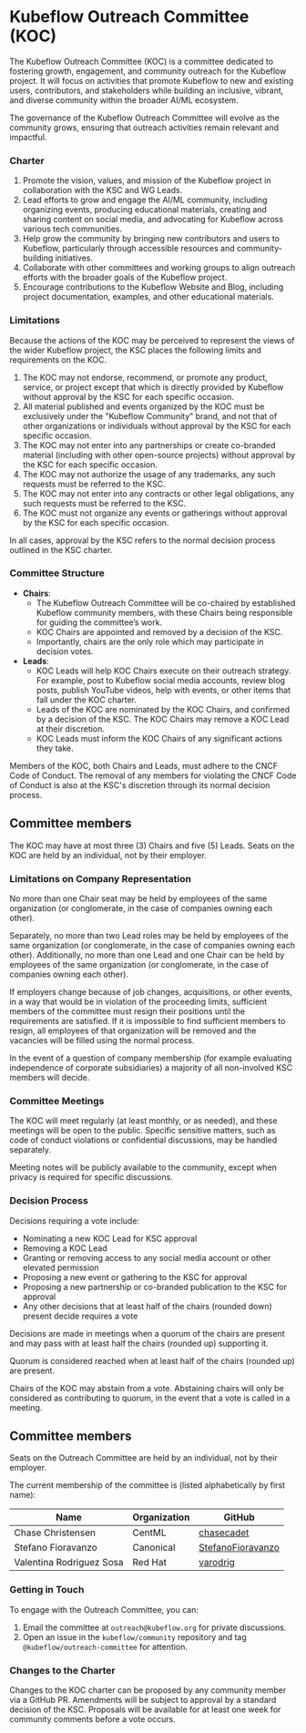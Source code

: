 # Kubeflow Outreach Committee (KOC)

The Kubeflow Outreach Committee (KOC) is a committee dedicated to fostering growth, engagement, and community outreach for the Kubeflow project. It will focus on activities that promote Kubeflow to new and existing users, contributors, and stakeholders while building an inclusive, vibrant, and diverse community within the broader AI/ML ecosystem.

The governance of the Kubeflow Outreach Committee will evolve as the community grows, ensuring that outreach activities remain relevant and impactful.

### Charter

1. Promote the vision, values, and mission of the Kubeflow project in collaboration with the KSC and WG Leads.
2. Lead efforts to grow and engage the AI/ML community, including organizing events, producing educational materials, creating and sharing content on social media, and advocating for Kubeflow across various tech communities.
3. Help grow the community by bringing new contributors and users to Kubeflow, particularly through accessible resources and community-building initiatives.
4. Collaborate with other committees and working groups to align outreach efforts with the broader goals of the Kubeflow project.
5. Encourage contributions to the Kubeflow Website and Blog, including project documentation, examples, and other educational materials.

### Limitations

Because the actions of the KOC may be perceived to represent the views of the wider Kubeflow project, the KSC places the following limits and requirements on the KOC.

1. The KOC may not endorse, recommend, or promote any product, service, or project except that which is directly provided by Kubeflow without approval by the KSC for each specific occasion.
2. All material published and events organized by the KOC must be exclusively under the "Kubeflow Community" brand, and not that of other organizations or individuals without approval by the KSC for each specific occasion.
3. The KOC may not enter into any partnerships or create co-branded material (including with other open-source projects) without approval by the KSC for each specific occasion.
4. The KOC may not authorize the usage of any trademarks, any such requests must be referred to the KSC.
5. The KOC may not enter into any contracts or other legal obligations, any such requests must be referred to the KSC.
6. The KOC must not organize any events or gatherings without approval by the KSC for each specific occasion.

In all cases, approval by the KSC refers to the normal decision process outlined in the KSC charter. 
### Committee Structure

- **Chairs**: 
    - The Kubeflow Outreach Committee will be co-chaired by established Kubeflow community members, with these Chairs being responsible for guiding the committee’s work.
    - KOC Chairs are appointed and removed by a decision of the KSC.
    - Importantly, chairs are the only role which may participate in decision votes.
- **Leads**: 
    - KOC Leads will help KOC Chairs execute on their outreach strategy. For example, post to Kubeflow social media accounts, review blog posts, publish YouTube videos, help with events, or other items that fall under the KOC charter. 
    - Leads of the KOC are nominated by the KOC Chairs, and confirmed by a decision of the KSC. The KOC Chairs may remove a KOC Lead at their discretion. 
    - KOC Leads must inform the KOC Chairs of any significant actions they take.

Members of the KOC, both Chairs and Leads, must adhere to the CNCF Code of Conduct. The removal of any members for violating the CNCF Code of Conduct is also at the KSC's discretion through its normal decision process. 

## Committee members

The KOC may have at most three (3) Chairs and five (5) Leads. Seats on the KOC are held by an individual, not by their employer.

### Limitations on Company Representation
No more than one Chair seat may be held by employees of the same organization (or conglomerate, in the case of companies owning each other). 

Separately, no more than two Lead roles may be held by employees of the same organization (or conglomerate, in the case of companies owning each other). Additionally, no more than one Lead and one Chair can be held by employees of the same organization (or conglomerate, in the case of companies owning each other). 

If employers change because of job changes, acquisitions, or other events, in a way that would be in violation of the proceeding limits, sufficient members of the committee must resign their positions until the requirements are satisfied. If it is impossible to find sufficient members to resign, all employees of that organization will be removed and the vacancies will be filled using the normal process.

In the event of a question of company membership (for example evaluating independence of corporate subsidiaries) a majority of all non-involved KSC members will decide.


### Committee Meetings

The KOC will meet regularly (at least monthly, or as needed), and these meetings will be open to the public. Specific sensitive matters, such as code of conduct violations or confidential discussions, may be handled separately.

Meeting notes will be publicly available to the community, except when privacy is required for specific discussions.

### Decision Process

Decisions requiring a vote include:

- Nominating a new KOC Lead for KSC approval
- Removing a KOC Lead
- Granting or removing access to any social media account or other elevated permission
- Proposing a new event or gathering to the KSC for approval
- Proposing a new partnership or co-branded publication to the KSC for approval
- Any other decisions that at least half of the chairs (rounded down) present decide requires a vote

Decisions are made in meetings when a quorum of the chairs are present and may pass with at least half the chairs (rounded up) supporting it.

Quorum is considered reached when at least half of the chairs (rounded up) are present.

Chairs of the KOC may abstain from a vote. Abstaining chairs will only be considered as contributing to quorum, in the event that a vote is called in a meeting.

## Committee members

Seats on the Outreach Committee are held by an individual, not by their employer.

The current membership of the committee is (listed alphabetically by first name):

| Name                | Organization    | GitHub                                                     | 
| ------------------- | --------------- | ---------------------------------------------------------  |  
| Chase Christensen         | CentML    | [chasecadet](https://github.com/chasecadet/)               |              
| Stefano Fioravanzo        | Canonical | [StefanoFioravanzo](https://github.com/StefanoFioravanzo/) |
| Valentina Rodriguez Sosa  | Red Hat   | [varodrig](https://github.com/varodrig/)                   |        
          
 

### Getting in Touch

To engage with the Outreach Committee, you can:

1. Email the committee at `outreach@kubeflow.org` for private discussions.
2. Open an issue in the `kubeflow/community` repository and tag `@kubeflow/outreach-committee` for attention.

### Changes to the Charter

Changes to the KOC charter can be proposed by any community member via a GitHub PR. Amendments will be subject to approval by a standard decision of the KSC. Proposals will be available for at least one week for community comments before a vote occurs.
